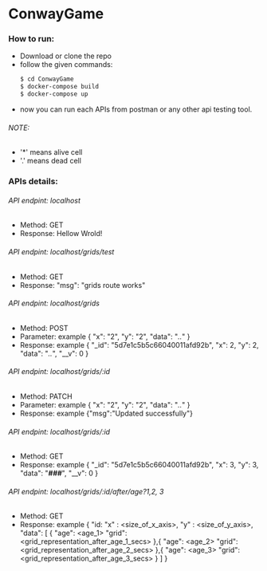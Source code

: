 # ConwayGame


### How to run:
- Download or clone the repo
- follow the given commands:
    ```sh
    $ cd ConwayGame
    $ docker-compose build
    $ docker-compose up
    ```
- now you can run each APIs from postman or any other api testing tool.


###### NOTE:
- '*' means alive cell
- '.' means dead cell


### APIs details:
###### API endpint: localhost
- Method: GET
- Response: Hellow Wrold!

###### API endpint: localhost/grids/test
- Method: GET
- Response: "msg": "grids route works"

###### API endpint: localhost/grids
- Method: POST
- Parameter: example
{
	"x": "2",
	"y": "2",
	"data": "*..*"
}
- Response: example
{
    "_id": "5d7e1c5b5c66040011afd92b",
    "x": 2,
    "y": 2,
    "data": "*..*",
    "__v": 0
}


###### API endpint: localhost/grids/:id
- Method: PATCH
- Parameter: example
{
	"x": "2",
	"y": "2",
	"data": "*..*"
}
- Response: example {"msg":"Updated successfully"}

###### API endpint: localhost/grids/:id
- Method: GET
- Response: example
{
    "_id": "5d7e1c5b5c66040011afd92b",
    "x": 3,
    "y": 3,
    "data": "***###***",
    "__v": 0
}

###### API endpint: localhost/grids/:id/after/age?1,2, 3
- Method: GET
- Response: example
{
    "id: <id>
    "x" : <size_of_x_axis>,
    "y" : <size_of_y_axis>,
    "data": [
        {
            "age": <age_1>
            "grid": <grid_representation_after_age_1_secs>
        },{
            "age": <age_2>
            "grid": <grid_representation_after_age_2_secs>
        },{
            "age": <age_3>
            "grid": <grid_representation_after_age_3_secs>
        }
    ]
}
